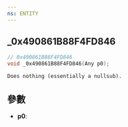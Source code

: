 ```yaml
---
ns: ENTITY
---
```

## _0x490861B88F4FD846

```c
// 0x490861B88F4FD846
void _0x490861B88F4FD846(Any p0);
```

```
Does nothing (essentially a nullsub).
```

## 參數
* **p0**: 


